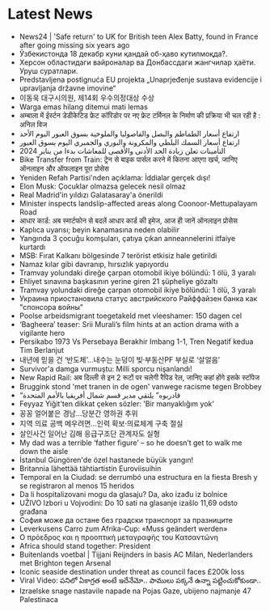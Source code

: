 # Latest News
-  News24 | 'Safe return' to UK for British teen Alex Batty, found in France after going missing six years ago
-  Ўзбекистонда 18 декабр куни қандай об-ҳаво кутилмоқда?.
-  Херсон областидаги вайроналар ва Донбассдаги жангчилар ҳаёти. Уруш суратлари.
-  Predstavljena postignuća EU projekta „Unaprjeđenje sustava evidencije i upravljanja državne imovine“
-  이동욱 대구시의원, 제14회 우수의정대상 수상
-  Warga emas hilang ditemui mati lemas
-  अम्बाला में ईर्स्टन डेडीकेटिड फ्रेट कॉरिडोर पर नए फ्रेट टर्मिनल के निर्माण की प्रक्रिया भी चल रही है : अनिल विज
-  ارتفاع أسعار الطماطم والبصل والفاصوليا والملوخية بسوق العبور اليوم الأحد
-  ارتفاع أسعار السمك البلطي والمكرونة والبوري والجمبري اليوم بسوق العبور
-  التأمينات تعلن زيادة الحد الأدنى والأقصى للمعاشات بدءا من يناير 2024
-  Bike Transfer from Train: ट्रेन से बाइक पार्सल करने में कितना आएगा खर्च, जानिए ऑनलाइन और ऑफलाइन पूरा प्रोसेस
-  Yeniden Refah Partisi'nden açıklama: İddialar gerçek dışı!
-  Elon Musk: Çocuklar olmazsa gelecek nesil olmaz
-  Real Madrid'in yıldızı Galatasaray'a önerildi
-  Minister inspects landslip-affected areas along Coonoor-Mettupalayam Road
-  आधार कार्ड: अब स्मार्टफोन से बदलें आधार कार्ड की इमेज, आज ही जानें ऑनलाइन प्रोसेस
-  Kaplıca uyarısı; beyin kanamasına neden olabilir
-  Yangında 3 çocuğu komşuları, çatıya çıkan anneannelerini itfaiye kurtardı
-  MSB: Fırat Kalkanı bölgesinde 7 terörist etkisiz hale getirildi
-  Namaz kılar gibi davranıp, hırsızlık yapıyordu
-  Tramvay yolundaki direğe çarpan otomobil ikiye bölündü: 1 ölü, 3 yaralı
-  Ehliyet sınavına başkasının yerine giren 21 şüpheliye gözaltı
-  Tramvay yolundaki direğe çarpan otomobil ikiye bölündü: 1 ölü, 3 yaralı
-  Украина приостановила статус австрийского Райффайзен банка как "спонсора войны"
-  Poolse arbeidsmigrant toegetakeld met vleeshamer: 150 dagen cel
-  ‘Bagheera’ teaser: Srii Murali’s film hints at an action drama with a vigilante hero
-  Persikabo 1973 Vs Persebaya Berakhir Imbang 1-1, Tren Negatif kedua Tim Berlanjut
-  내년에 믿을 건 ‘반도체’…내수는 눈덩이 빚·부동산PF 부실로 ‘살얼음’
-  Survivor'a damga vurmuştu: Milli sporcu nişanlandı!
-  New Rapid Rail: अब दिल्ली से इन 2 रूटों पर चलेगी रैपिड रेल, जानिए कहां होंगे इसके स्टॉपेज
-  Bruggink stond 'met tranen in de ogen' vanwege racisme tegen Brobbey
-  “قادربوه” يلتقي مدير قسم شمال أفريقيا بالأمم المتحدة
-  Feyyaz Yiğit'ten dikkat çeken sözler: 'Bir manyaklığım yok'
-  꽁꽁 얼어붙은 경남...당분간 영하권 추위
-  지역 의료 공백 메우려면...인력 확보·의료체계 구축 절실
-  살인사건 일어난 김해 응급구조단 관계자도 실형
-  My dad was a terrible ‘father figure’ – so he doesn’t get to walk me down the aisle
-  İstanbul Güngören'de özel hastanede büyük yangın!
-  Britannia lähettää tähtiartistin Euroviisuihin
-  Temporal en la Ciudad: se derrumbó una estructura en la fiesta Bresh y se registraron al menos 15 heridos
-  Da li hospitalizovani mogu da glasaju? Da, ako izađu iz bolnice
-  UŽIVO Izbori u Vojvodini: Do 10 sati na glasanje izašlo 11,69 odsto građana
-  София може да остане без градски транспорт за празниците
-  Leverkusens Carro zum Afrika-Cup: «Muss geändert werden»
-  Ο πρόεδρος και η προοπτική μεταγραφής του Κατσαντώνη
-  Africa should stand together: President
-  Buitenlands voetbal | Tijjani Reijnders in basis AC Milan, Nederlanders met Brighton tegen Arsenal
-  Iconic seaside destination under threat as council faces £200k loss
-  Viral Video: పనిలో ఏకాగ్రత అంటే ఇదేనేమో.. పాములు పక్కనే ఉన్నా పట్టించుకోకుండా..
-  Izraelske snage nastavile napade na Pojas Gaze, ubijeno najmanje 47 Palestinaca
